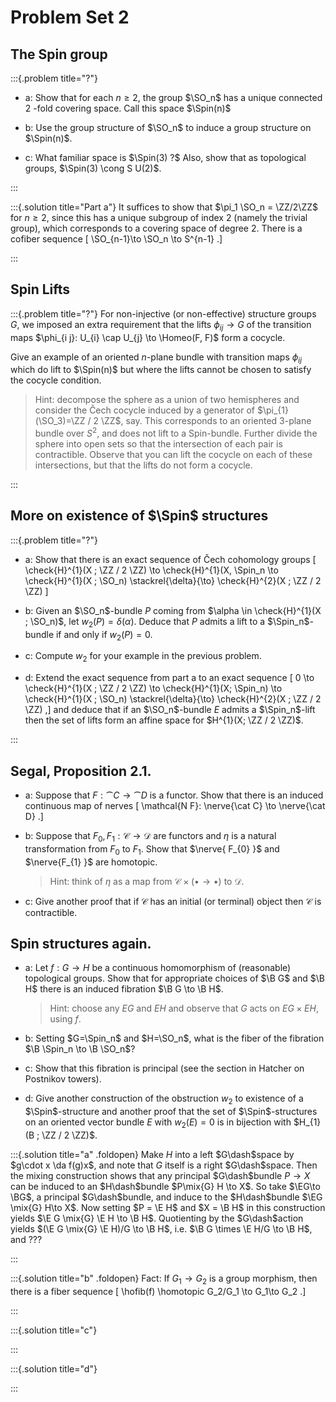 # Problem Set 2

## The Spin group

:::{.problem title="?"}

- a: Show that for each $n \geq 2$, the group $\SO_n$ has a unique connected 2 -fold covering space. Call this space $\Spin(n)$

- b: Use the group structure of $\SO_n$ to induce a group structure on $\Spin(n)$.

- c: What familiar space is $\Spin(3) ?$ Also, show that as topological groups, $\Spin(3) \cong S U(2)$.

:::


:::{.solution title="Part a"}
It suffices to show that $\pi_1 \SO_n = \ZZ/2\ZZ$ for $n\geq 2$, since this has a unique subgroup of index 2 (namely the trivial group), which corresponds to a covering space of degree 2.
There is a cofiber sequence
\[
\SO_{n-1}\to \SO_n \to S^{n-1}
.\]


:::


## Spin Lifts

:::{.problem title="?"}
For non-injective (or non-effective) structure groups $G$, we imposed an extra requirement that the lifts $\phi_{i j} \to G$ of the transition maps $\phi_{i j}: U_{i} \cap U_{j} \to \Homeo(F, F)$ form a cocycle. 

Give an example of an oriented $n$-plane bundle with transition maps $\phi_{i j}$ which do lift to $\Spin(n)$ but where the lifts cannot be chosen to satisfy the cocycle condition. 

> Hint: decompose the sphere as a union of two hemispheres and consider the Čech cocycle induced by a generator of $\pi_{1}(\SO_3)=\ZZ / 2 \ZZ$, say. This corresponds to an oriented 3-plane bundle over $S^{2}$, and does not lift to a Spin-bundle. Further divide the sphere into open sets so that the intersection of each pair is contractible. Observe that you can lift the cocycle on each of these intersections, but that the lifts do not form a cocycle.


:::

## More on existence of $\Spin$ structures

:::{.problem title="?"}
- a:
Show that there is an exact sequence of Čech cohomology groups
\[
\check{H}^{1}(X ; \ZZ / 2 \ZZ) \to \check{H}^{1}(X, \Spin_n \to \check{H}^{1}(X ; \SO_n) \stackrel{\delta}{\to} \check{H}^{2}(X ; \ZZ / 2 \ZZ)
\]

- b:
Given an $\SO_n$-bundle $P$ coming from $\alpha \in \check{H}^{1}(X ; \SO_n)$, let $w_{2}(P)=\delta(\alpha)$. Deduce that $P$ admits a lift to a $\Spin_n$-bundle if and only if $w_{2}(P)=0$.

- c:
Compute $w_{2}$ for your example in the previous problem.

- d:
Extend the exact sequence from part a to an exact sequence
\[
0 \to \check{H}^{1}(X ; \ZZ / 2 \ZZ) \to \check{H}^{1}(X; \Spin_n) \to \check{H}^{1}(X ; \SO_n) \stackrel{\delta}{\to} \check{H}^{2}(X ; \ZZ / 2 \ZZ)
,\]
and deduce that if an $\SO_n$-bundle $E$ admits a $\Spin_n$-lift then the set of lifts form an affine space for $H^{1}(X; \ZZ / 2 \ZZ)$.

:::

## Segal, Proposition 2.1.

- a:
Suppose that $F: \cat{C} \to \cat{D}$ is a functor. Show that there is an induced continuous map of nerves
\[
\mathcal{N F}: \nerve{\cat C} \to \nerve{\cat D}
.\]

- b:
Suppose that $F_{0}, F_{1}: \mathscr{C} \to \mathscr{D}$ are functors and $\eta$ is a natural transformation from $F_{0}$ to $F_{1}$. Show that $\nerve{ F_{0} }$ and $\nerve{F_{1} }$ are homotopic. 

  > Hint: think of $\eta$ as a map from $\mathscr{C} \times(\bullet \to \bullet)$ to $\mathscr{D}$.

- c:
Give another proof that if $\mathscr{C}$ has an initial (or terminal) object then $\mathscr{C}$ is contractible.

## Spin structures again.

- a:
Let $f: G \to H$ be a continuous homomorphism of (reasonable) topological groups. Show that for appropriate choices of $\B G$ and $\B H$ there is an induced fibration $\B G \to \B H$. 

  > Hint: choose any $E G$ and $E H$ and observe that $G$ acts on $E G \times E H$, using $f$.

- b:
Setting $G=\Spin_n$ and $H=\SO_n$, what is the fiber of the fibration $\B \Spin_n \to \B \SO_n$?

- c:
Show that this fibration is principal (see the section in Hatcher on Postnikov towers).

- d:
Give another construction of the obstruction $w_{2}$ to existence of a $\Spin$-structure and another proof that the set of $\Spin$-structures on an oriented vector bundle $E$ with $w_{2}(E)=0$ is in bijection with $H_{1}(B ; \ZZ / 2 \ZZ)$.


:::{.solution title="a" .foldopen}
Make $H$ into a left $G\dash$space by $g\cdot x \da f(g)x$, and note that $G$ itself is a right $G\dash$space.
Then the mixing construction shows that any principal $G\dash$bundle $P\to X$ can be induced to an $H\dash$bundle $P\mix{G} H \to X$.
So take $\EG\to \BG$, a principal $G\dash$bundle, and induce to the $H\dash$bundle $\EG \mix{G} H\to X$.
Now setting $P = \E H$ and $X = \B H$ in this construction yields $\E G \mix{G} \E H \to \B H$.
Quotienting by the $G\dash$action yields $(\E G \mix{G} \E H)/G \to \B H$, i.e. $\B G \times \E H/G \to \B H$, and ???


:::


:::{.solution title="b" .foldopen}
Fact: If $G_1\to G_2$ is a group morphism, then there is a fiber sequence
\[
\hofib(f) \homotopic G_2/G_1 \to G_1\to G_2
.\]


:::


:::{.solution title="c"}

:::


:::{.solution title="d"}

:::
